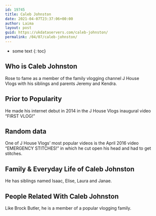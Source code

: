 ```yaml
---
id: 19745
title: Caleb Johnston
date: 2021-04-07T23:37:06+00:00
author: Laima
layout: post
guid: https://ukdataservers.com/caleb-johnston/
permalink: /04/07/caleb-johnston/
---
```


* some text
{: toc}


## Who is Caleb Johnston
                  
                  
                  
Rose to fame as a member of the family vlogging channel J House Vlogs with his siblings and parents Jeremy and Kendra. 
                  
              
            
              
            
                
                
                
## Prior to Popularity
                  
                  
                  
He made his internet debut in 2014 in the J House Vlogs inaugural video &#8220;FIRST VLOG!&#8221; 
                  
              
            
              
            
                
                
                
## Random data
                  
                  
                  
One of J House Vlogs&#8217; most popular videos is the April 2016 video &#8220;EMERGENCY STITCHES!&#8221; in which he cut open his head and had to get stitches. 
                  
              
            
              
            
                
                
                
## Family & Everyday Life of Caleb Johnston
                  
                  
                  
He has siblings named Isaac, Elise, Laura and Janae. 
                  
              
            
              
            
                
                
                
## People Related With Caleb Johnston
                  
                  
                  
Like Brock Butler, he is a member of a popular vlogging family. 
                  
              
            
              
            
                
              
            
              
              
            
            
              
            
          
          
          